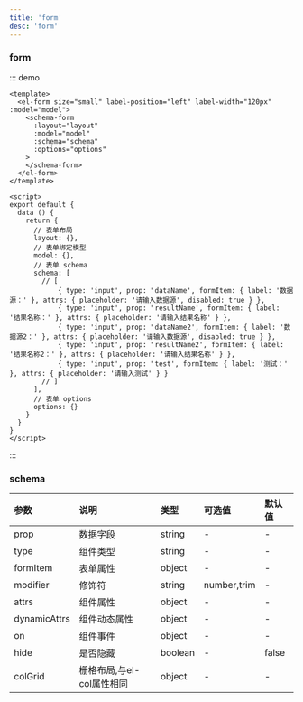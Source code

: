 ```yaml
---
title: 'form'
desc: 'form'
---
```


### form

::: demo

```vue
<template>
  <el-form size="small" label-position="left" label-width="120px" :model="model">
    <schema-form
      :layout="layout"
      :model="model"
      :schema="schema"
      :options="options"
    >
    </schema-form>
  </el-form>
</template>

<script>
export default {
  data () {
    return {
      // 表单布局
      layout: {},
      // 表单绑定模型
      model: {},
      // 表单 schema
      schema: [
        // [
            { type: 'input', prop: 'dataName', formItem: { label: '数据源：' }, attrs: { placeholder: '请输入数据源', disabled: true } },
            { type: 'input', prop: 'resultName', formItem: { label: '结果名称：' }, attrs: { placeholder: '请输入结果名称' } },
            { type: 'input', prop: 'dataName2', formItem: { label: '数据源2：' }, attrs: { placeholder: '请输入数据源', disabled: true } },
            { type: 'input', prop: 'resultName2', formItem: { label: '结果名称2：' }, attrs: { placeholder: '请输入结果名称' } },
            { type: 'input', prop: 'test', formItem: { label: '测试：' }, attrs: { placeholder: '请输入测试' } }
        // ]
      ],
      // 表单 options
      options: {}
    }
  }
}
</script>

```

:::

### schema

参数|说明|类型|可选值|默认值
:--|:--|:--|:--|:--
prop|数据字段|string|-|-
type|组件类型|string|-|-
formItem|表单属性|object|-|-
modifier|修饰符|string|number,trim|-
attrs|组件属性|object|-|-
dynamicAttrs|组件动态属性| object|-|-
on|组件事件|object|-|-
hide|是否隐藏|boolean|-|false
colGrid|栅格布局,与el-col属性相同|object|-|-
